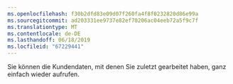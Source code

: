 ```yaml
---
ms.openlocfilehash: f30b2dfd83e09d07f260fa4f8f0232820d86e99a
ms.sourcegitcommit: ad203331ee9737e82ef70206ac04eeb72a5f9c7f
ms.translationtype: MT
ms.contentlocale: de-DE
ms.lasthandoff: 06/18/2019
ms.locfileid: "67229441"
---
```

Sie können die Kundendaten, mit denen Sie zuletzt gearbeitet haben, ganz einfach wieder aufrufen.